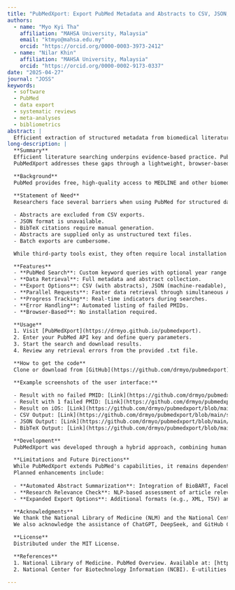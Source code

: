 ```yaml
---
title: "PubMedXport: Export PubMed Metadata and Abstracts to CSV, JSON, and BibTeX"
authors:
  - name: "Myo Kyi Tha"
    affiliation: "MAHSA University, Malaysia"
    email: "ktmyo@mahsa.edu.my"
    orcid: "https://orcid.org/0000-0003-3973-2412"
  - name: "Nilar Khin"
    affiliation: "MAHSA University, Malaysia"
    orcid: "https://orcid.org/0000-0002-9173-0337"
date: "2025-04-27"
journal: "JOSS"
keywords:
  - software
  - PubMed
  - data export
  - systematic reviews
  - meta-analyses
  - bibliometrics
abstract: |
  Efficient extraction of structured metadata from biomedical literature is critical for systematic reviews, meta-analyses, and bibliometric studies. PubMed, while central to biomedical research, offers limited export capabilities. We present PubMedXport, a web-based tool that enables users to search PubMed and export results, including abstracts, in CSV, JSON, and BibTeX formats. Featuring an intuitive interface, customizable queries, parallel processing, and error reporting, PubMedXport streamlines data retrieval for systematic reviews, meta-analyses, and educational purposes. Developed through a combination of human expertise and AI-assisted coding, it exemplifies the accelerating role of AI in research tool development.
long-description: |
  **Summary**  
  Efficient literature searching underpins evidence-based practice. PubMed, operated by the U.S. National Library of Medicine, offers robust search capabilities but limited export functionality: abstracts are excluded from CSVs, structured formats like JSON are unavailable, and BibTeX entries must be manually generated. Abstracts are only available as plain, unstructured text, hindering efficient data use.  
  PubMedXport addresses these gaps through a lightweight, browser-based application that retrieves full metadata, including abstracts, and exports results in structured formats without requiring installation. Supporting custom queries, year filtering, parallel processing, and error reporting, PubMedXport facilitates systematic reviews, meta-analyses, and educational research.

  **Background**  
  PubMed provides free, high-quality access to MEDLINE and other biomedical resources, distinguishing itself from subscription-based platforms like Scopus and Web of Science. Despite its powerful search capabilities, its data export options are constrained, especially for structured or large-scale computational workflows. Tools that extend PubMed's export features are needed to meet the growing demands of systematic reviews and computational analysis.

  **Statement of Need**  
  Researchers face several barriers when using PubMed for structured data collection:
  
  - Abstracts are excluded from CSV exports.
  - JSON format is unavailable.
  - BibTeX citations require manual generation.
  - Abstracts are supplied only as unstructured text files.
  - Batch exports are cumbersome.

  While third-party tools exist, they often require local installation or complex workflows. PubMedXport overcomes these limitations by offering a browser-based, user-friendly platform for exporting PubMed search results, including abstracts, in multiple formats.

  **Features**  
  - **PubMed Search**: Custom keyword queries with optional year range filters.  
  - **Data Retrieval**: Full metadata and abstract collection.  
  - **Export Options**: CSV (with abstracts), JSON (machine-readable), BibTeX (citation-ready).  
  - **Parallel Requests**: Faster data retrieval through simultaneous API calls.  
  - **Progress Tracking**: Real-time indicators during searches.  
  - **Error Handling**: Automated listing of failed PMIDs.  
  - **Browser-Based**: No installation required.

  **Usage**  
  1. Visit [PubMedXport](https://drmyo.github.io/pubmedxport).
  2. Enter your PubMed API key and define query parameters.
  3. Start the search and download results.
  4. Review any retrieval errors from the provided .txt file.

  **How to get the code**  
  Clone or download from [GitHub](https://github.com/drmyo/pubmedxport).

  **Example screenshots of the user interface:**
  
  - Result with no failed PMID: [Link](https://github.com/drmyo/pubmedxport/blob/main/screenshots/1.jpg)
  - Result with 1 failed PMID: [Link](https://github.com/drmyo/pubmedxport/blob/main/screenshots/2.jpg?raw=true)
  - Result on iOS: [Link](https://github.com/drmyo/pubmedxport/blob/main/screenshots/3.JPG)
  - CSV Output: [Link](https://github.com/drmyo/pubmedxport/blob/main/screenshots/4.JPG)
  - JSON Output: [Link](https://github.com/drmyo/pubmedxport/blob/main/screenshots/5.JPG)
  - BibTeX Output: [Link](https://github.com/drmyo/pubmedxport/blob/main/screenshots/6.JPG)

  **Development**  
  PubMedXport was developed through a hybrid approach, combining human expertise with AI assistance (ChatGPT, GitHub Copilot) for coding and troubleshooting. The authors conceptualized the tool, selected its features, conducted extensive testing, and ensured user-centered design, illustrating the potential of AI-augmented development for research tools.

  **Limitations and Future Directions**  
  While PubMedXport extends PubMed's capabilities, it remains dependent on PubMed's data structures and API limits.  
  Planned enhancements include:
  
  - **Automated Abstract Summarization**: Integration of BioBART, Facebook BART, or other models for rapid abstract review.
  - **Research Relevance Check**: NLP-based assessment of article relevance to user-defined queries.
  - **Expanded Export Options**: Additional formats (e.g., XML, TSV) and advanced filtering features.

  **Acknowledgments**  
  We thank the National Library of Medicine (NLM) and the National Center for Biotechnology Information (NCBI) for maintaining PubMed and the E-utilities API, which underpin this project.  
  We also acknowledge the assistance of ChatGPT, DeepSeek, and GitHub Copilot in the development of the tool. Their AI-assisted suggestions and code generation features were valuable in helping accelerate the coding process.

  **License**  
  Distributed under the MIT License.

  **References**  
  1. National Library of Medicine. PubMed Overview. Available at: [https://pubmed.ncbi.nlm.nih.gov/about/](https://pubmed.ncbi.nlm.nih.gov/about/)  
  2. National Center for Biotechnology Information (NCBI). E-utilities API Documentation. Available at: [https://www.ncbi.nlm.nih.gov/books/NBK25500/](https://www.ncbi.nlm.nih.gov/books/NBK25500/)

---
```

